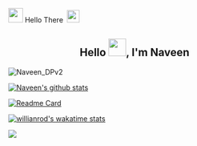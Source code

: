 <!--
**Naveen-nk1/Naveen-nk1** is a ✨ _special_ ✨ repository because its `README.md` (this file) appears on your GitHub profile.
Here are some ideas to get you started:
- 🔭 I’m currently working on ...
- 🌱 I’m currently learning ...
- 👯 I’m looking to collaborate on ...
- 🤔 I’m looking for help with ...
- 💬 Ask me about ...
- 📫 How to reach me: ...
- 😄 Pronouns: ...
- ⚡ Fun fact: ...
-->
<img src="https://github.com/TheDudeThatCode/TheDudeThatCode/blob/master/Assets/Hi.gif" width="29px">  Hello There  &nbsp;<img src="https://github.com/TheDudeThatCode/TheDudeThatCode/blob/master/Assets/Mario_Hello_Big.gif" width="25px"><br>
<h2 align="center">Hello <img src="https://github.com/TheDudeThatCode/TheDudeThatCode/blob/master/Assets/Hi.gif" width="35px">, I'm Naveen</h2>

![Naveen_DPv2](https://github.com/TheDudeThatCode/TheDudeThatCode/blob/master/Assets/Mario_Gameplay.gif)

[![Naveen's github stats](https://github-readme-stats.vercel.app/api?username=N4veenNK&count_private=true&theme=jolly&show_icons=true&include_all_commits)](https://github.com/N4veenNK)

[![Readme Card](https://github-readme-stats.vercel.app/api/pin/?username=N4veenNK&repo=device_asus_X00TD&theme=monokai&langs_count&layout-compact)](https://github.com/N4veenNK/device_asus_X00TD)

[![willianrod's wakatime stats](https://github-readme-stats.vercel.app/api/wakatime?username=N4veenNK)](https://github.com/N4veenNK/device_asus_X00TD)

<img align="center" src="https://komarev.com/ghpvc/?username=N4veenNK&style=plastic&color=blueviolet&label=PROFILE+VIEWS" />











